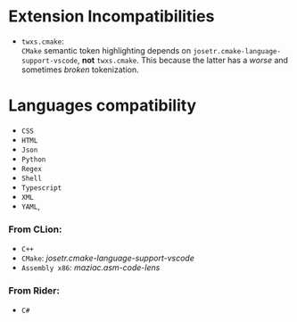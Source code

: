 # Extension Incompatibilities

- `twxs.cmake`:<br>
  `CMake` semantic token highlighting depends on `josetr.cmake-language-support-vscode`, **not** `twxs.cmake`. This because the latter has a *worse* and sometimes *broken* tokenization.

# Languages compatibility

 - `CSS`
 - `HTML`
 - `Json`
 - `Python`
 - `Regex`
 - `Shell`
 - `Typescript`
 - `XML`
 - `YAML`,

### From CLion:
 - `C++`
 - `CMake`: *josetr.cmake-language-support-vscode*
 - `Assembly x86`: *maziac.asm-code-lens*

### From Rider:
 - `C#`